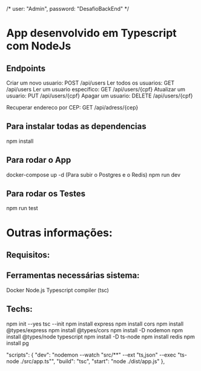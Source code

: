 
/*
user: "Admin",
password: "DesafioBackEnd"
*/

# App desenvolvido em Typescript com NodeJs
## Endpoints
Criar um novo usuario: POST /api/users
Ler todos os usuarios: GET /api/users
Ler um usuario específico: GET /api/users/{cpf}
Atualizar um usuario: PUT /api/users/{cpf}
Apagar um usuario: DELETE /api/users/{cpf}

Recuperar endereco por CEP: GET /api/adress/{cep}

## Para instalar todas as dependencias
npm install

## Para rodar o App
docker-compose up -d (Para subir o Postgres e o Redis)
npm run dev

## Para rodar os Testes
npm run test


# Outras informações:
## Requisitos:
## Ferramentas necessárias sistema:
Docker
Node.js
Typescript compiler (tsc)

## Techs:
npm init --yes
tsc --init
npm install express
npm install cors
npm install @types/express
npm install @types/cors
npm install -D nodemon
npm install @types/node typescript
npm install -D ts-node
npm install redis
npm install pg

"scripts": {
    "dev": "nodemon --watch \"src/**\" --ext \"ts,json\" --exec \"ts-node ./src/app.ts\"",
    "build": "tsc",
    "start": "node ./dist/app.js"
},


